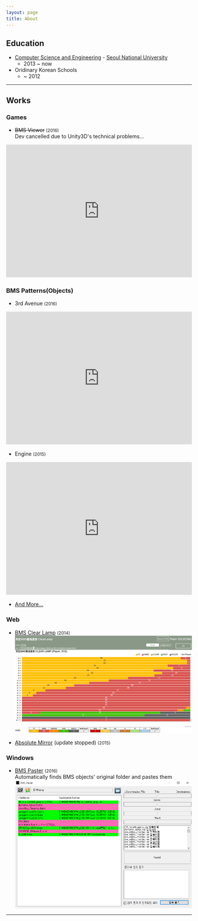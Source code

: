 ```yaml
---
layout: page
title: About
---
```


## Education
+ [Computer Science and Engineering](http://cse.snu.ac.kr/) - [Seoul National University](http://snu.ac.kr/index.html)
  * 2013 ~ now
+ Oridinary Korean Schools
  * ~ 2012

---

## Works

### Games

+ ~~BMS Viewer~~ <small>(2016)</small>  
Dev cancelled due to Unity3D's technical problems...

<iframe width="100%" height="360" src="https://www.youtube.com/embed/UV-7q2Ql82k" frameborder="0" allowfullscreen></iframe>

### BMS Patterns(Objects)

+ 3rd Avenue <small>(2016)</small>

<iframe width="100%" height="360" src="https://www.youtube.com/embed/YBX3HPLNZ2Y" frameborder="0" allowfullscreen></iframe>

+ Engine <small>(2015)</small>

<iframe width="100%" height="360" src="https://www.youtube.com/embed/1BP8X6bWNBA" frameborder="0" allowfullscreen></iframe>

+ [And More...](http://xyzzz.net/objxyz.php)

### Web

+ [BMS Clear Lamp](http://xyzzz.net/bms/clearlamp) <small>(2014)</small>
[![clearlamp](/assets/about/clearlamp.png)](http://xyzzz.net/bms/clearlamp)

+ [Absolute Mirror](http://xyzzz.net/bms/mirror/index) (update stopped) <small>(2015)</small>

### Windows

+ [BMS Paster](https://www.dropbox.com/s/ada9iowkdl6hild/BMS%20Paster.zip?dl=0) <small>(2016)</small>  
Automatically finds BMS objects' original folder and pastes them
[![BMS Paster](/assets/about/bmspaster.png)](https://www.dropbox.com/s/ada9iowkdl6hild/BMS%20Paster.zip?dl=0)



---


<!---
<p class="message">
  Hey there! This page is included as an example. Feel free to customize it for your own use upon downloading. Carry on!
</p>

In the novel, *The Strange Case of Dr. Jeykll and Mr. Hyde*, Mr. Poole is Dr. Jekyll's virtuous and loyal butler. Similarly, Poole is an upstanding and effective butler that helps you build Jekyll themes. It's made by [@mdo](https://twitter.com/mdo).

There are currently two themes built on Poole:

* [Hyde](http://hyde.getpoole.com)
* [Lanyon](http://lanyon.getpoole.com)

Learn more and contribute on [GitHub](https://github.com/poole).

## Setup

Some fun facts about the setup of this project include:

* Built for [Jekyll](http://jekyllrb.com)
* Developed on GitHub and hosted for free on [GitHub Pages](https://pages.github.com)
* Coded with [Sublime Text 2](http://sublimetext.com), an amazing code editor
* Designed and developed while listening to music like [Blood Bros Trilogy](https://soundcloud.com/maddecent/sets/blood-bros-series)

Have questions or suggestions? Feel free to [open an issue on GitHub](https://github.com/poole/issues/new) or [ask me on Twitter](https://twitter.com/mdo).

Thanks for reading!
-->
